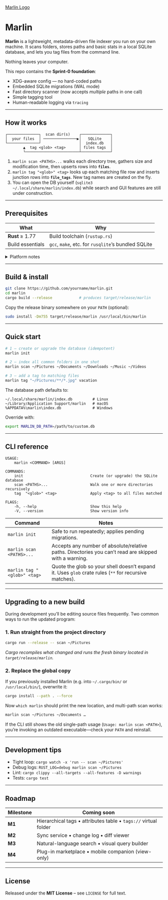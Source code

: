 [Marlin Logo](https://raw.githubusercontent.com/PR0M3TH3AN/Marlin/refs/heads/main/assets/png/marlin_logo.png?token=GHSAT0AAAAAADDJQCM7EIFN3NMAIUGVOUQO2BE7YQA)

# Marlin

**Marlin** is a lightweight, metadata-driven file indexer you run on your own
machine. It scans folders, stores paths and basic stats in a local SQLite
database, and lets you tag files from the command line.

Nothing leaves your computer.

This repo contains the **Sprint-0 foundation**:

* XDG-aware config — no hard-coded paths  
* Embedded SQLite migrations (WAL mode)  
* Fast directory scanner (now accepts *multiple* paths in one call)  
* Simple tagging tool  
* Human-readable logging via `tracing`

---

## How it works

```text
┌──────────────┐  scan dir(s)    ┌─────────────┐
│  your files  │ ───────────────▶│   SQLite    │
└──────────────┘                 │  index.db   │
        ▲  tag <glob> <tag>      │ files tags  │
        └────────────────────────┴─────────────┘
````

1. `marlin scan <PATHS>...` walks each directory tree, gathers size and
   modification time, then upserts rows into **`files`**.
2. `marlin tag "<glob>" <tag>` looks up each matching file row and inserts
   junction rows into **`file_tags`**. New tag names are created on the fly.
3. You can open the DB yourself
   (`sqlite3 ~/.local/share/marlin/index.db`) while search and GUI features
   are still under construction.

---

## Prerequisites

| What             | Why                                                 |
| ---------------- | --------------------------------------------------- |
| **Rust** ≥ 1.77  | Build toolchain (`rustup.rs`)                       |
| Build essentials | `gcc`, `make`, etc. for `rusqlite`’s bundled SQLite |

<details><summary>Platform notes</summary>

### Windows

`rustup-init.exe` installs MSVC build tools automatically.

### macOS

```bash
xcode-select --install        # command-line tools
```

### Linux (Debian / Ubuntu)

```bash
sudo apt install build-essential
```

or on Fedora / RHEL

```bash
sudo dnf groupinstall "Development Tools"
```

</details>

---

## Build & install

```bash
git clone https://github.com/yourname/marlin.git
cd marlin
cargo build --release            # produces target/release/marlin
```

Copy the release binary somewhere on your `PATH` (optional):

```bash
sudo install -Dm755 target/release/marlin /usr/local/bin/marlin
```

---

## Quick start

```bash
# 1 – create or upgrade the database (idempotent)
marlin init

# 2 – index all common folders in one shot
marlin scan ~/Pictures ~/Documents ~/Downloads ~/Music ~/Videos

# 3 – add a tag to matching files
marlin tag "~/Pictures/**/*.jpg" vacation
```

The database path defaults to:

```
~/.local/share/marlin/index.db         # Linux
~/Library/Application Support/marlin   # macOS
%APPDATA%\marlin\index.db              # Windows
```

Override with:

```bash
export MARLIN_DB_PATH=/path/to/custom.db
```

---

## CLI reference

```text
USAGE:
    marlin <COMMAND> [ARGS]

COMMANDS:
    init                              Create (or upgrade) the SQLite database
    scan <PATHS>...                   Walk one or more directories recursively
    tag  "<glob>" <tag>               Apply <tag> to all files matched

FLAGS:
    -h, --help                        Show this help
    -V, --version                     Show version info
```

| Command                     | Notes                                                                                                 |
| --------------------------- | ----------------------------------------------------------------------------------------------------- |
| `marlin init`               | Safe to run repeatedly; applies pending migrations.                                                   |
| `marlin scan <PATHS>...`    | Accepts any number of absolute/relative paths. Directories you can’t read are skipped with a warning. |
| `marlin tag "<glob>" <tag>` | Quote the glob so your shell doesn’t expand it. Uses `glob` crate rules (`**` for recursive matches). |

---

## Upgrading to a new build

During development you’ll be editing source files frequently. Two common ways
to run the updated program:

### 1. Run straight from the project directory

```bash
cargo run --release -- scan ~/Pictures
```

*Cargo recompiles what changed and runs the fresh binary located in
`target/release/marlin`.*

### 2. Replace the global copy

If you previously installed Marlin (e.g. into `~/.cargo/bin/` or `/usr/local/bin/`),
overwrite it:

```bash
cargo install --path . --force
```

Now `which marlin` should print the new location, and multi-path scan works:

```bash
marlin scan ~/Pictures ~/Documents …
```

If the CLI still shows the old single-path usage (`Usage: marlin scan <PATH>`),
you’re invoking an outdated executable—check your `PATH` and reinstall.

---

## Development tips

* Tight loop: `cargo watch -x 'run -- scan ~/Pictures'`
* Debug logs: `RUST_LOG=debug marlin scan ~/Pictures`
* Lint: `cargo clippy --all-targets --all-features -D warnings`
* Tests: `cargo test`

---

## Roadmap

| Milestone | Coming soon                                                     |
| --------- | --------------------------------------------------------------- |
| **M1**    | Hierarchical tags • attributes table • `tags://` virtual folder |
| **M2**    | Sync service • change log • diff viewer                         |
| **M3**    | Natural-language search • visual query builder                  |
| **M4**    | Plug-in marketplace • mobile companion (view-only)              |

---

## License

Released under the **MIT License** – see `LICENSE` for full text.


